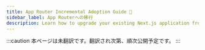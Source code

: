 ```yaml
---
title: App Router Incremental Adoption Guide 🚧
sidebar_label: App Routerへの移行
description: Learn how to upgrade your existing Next.js application from the Pages Router to the App Router.
---
```


:::caution
本ページは未翻訳です。翻訳され次第、順次公開予定です。
:::
